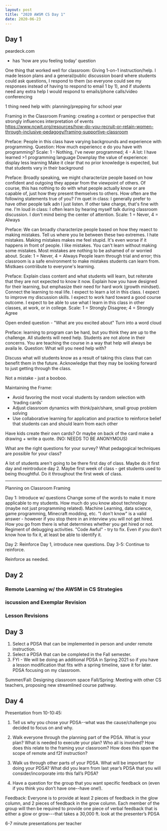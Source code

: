 ```yaml
---
layout: post
title: "2020 AWSM CS Day 1"
date: 2020-06-23
---
```

## Day 1
peardeck.com
- has 'how are you feeling today' question

One thing that worked well for classroom: 
Giving 1-on-1 instruction/help.
I made lesson plans and a general/public discussion board where students could ask questions, I respond to them (so everyone could see my responses instead of having to respond to email 1 by 1), and if students need any extra help I would respond to emails/phone calls/video conferencing

1 thing need help with: planning/prepping for school year


Framing in the Classroom
Framing: creating a context or perspective that strongly influences interpretation of events
https://www.ncwit.org/resources/how-do-you-recruit-or-retain-women-through-inclusive-pedagogy/framing-supportive-classroom

Preface: People in this class have varying backgrounds and experience with programming.
Question: How much experiencc e do you have with programming?
Scale: 1 - Nothing, I've never programmed; 4 - A lot: I have learned >1 programming language
Downplay the value of experience: display less learning
Make it clear that no prior knowledge is expected, but that students vary in their background

Preface: Broadly speaking, we might characterize people based on how confident and outgoing they appear from the viewpoint of others. Of course, this has nothing to do with what people actually know or are capable of, just how they present themselves to others. How often are the following statements true of you?
I'm quet in class: I generally prefer to have other people talk adn I just listen. If other take charge, that's fine with me.
I'm loud in class: I often learn by hearing myself talk during classroom discussion. I don't mind being the center of attention.
Scale: 1 = Never, 4 = Always

Preface: We can broadly characterize people based on how they reaect to making mistakes. Tell us where you lie between these two extremes.
I hate mistakes. Making mistakes makes me feel stupid. It's even worse if it happens in front of people.
I like mistakes. You can't learn without making some mistakes. Most mistakes are nothing to be ashamed of or worried about.
Scale: 1 = Never, 4 = Always
People learn through trial and error; this classroom is a safe environment to make mistakes students can learn from. Mistkaes contriibute to everyone's learning. 

Preface: Explain class content and what students will learn, but reiterate that they are not expected to know it now. Explain how you have designed for their learning, but emphasize their need for hard work (growth mindset). Connect the learning to real life. 
I expect to learn a lot in this class.
I expect to improve my discussion skills.
I expect to work hard toward a good course outcome. 
I expect to be able to use what I learn in this class in other classes, at work, or in college.
Scale: 1 = Strongly Disagree; 4 = Strongly Agree

Open ended question - "What are you excited about"
Turn into a word cloud

Preface: learning to program can be hard, but you think they are up to the challenge. All students will need help. Students are not alone in their concerns. You are teaching the course in a way that help will always be availa le.
Question: What will you need help with?


Discuss what will students know as a result of taking this class that can benefit them in the future. Acknowledge that they may be looking forward to just getting through the class. 

Not a mistake - just a booboo. 


Maintaining the Frame:
- Avoid favoring the most vocal students by random selection with 'trading cards'
- Adjust classroom dynamics with think/pair/share, small group problem solving
- Use collaborative learning for application and practice to reinforce belief that students can and should learn from each other

Have kids create their own cards? Or maybe on back of the card make a drawing + write a quote. (NO: NEEDS TO BE ANONYMOUS)


What are the right questions for your survey?
What pedagogical techniques are possible for your class?

A lot of students aren't going to be there first day of class. Maybe do it first day and reintroduce day 2. Maybe first week of class - get students used to being thoughtful. Do it throughout the first week of class. 

---------
Planning on Classroom Framing

Day 1: Introduce w/ questions
Change some of the words to make it more applicable to my students. 
How much do you know about technology (maybe not just programming related). Machine Learning, data science, game programming, Minecraft modding, etc. 
"I don't know" is a valid answer - however if you stop there in an interview you will not get hired. How you go from there is what determines whether you get hired or not. 
Regiment of debugging activities. "Code Awful" - try to fix. Even if you don't know how to fix it, at least be able to identify it. 

Day 2: Reinforce Day 1, introduce new questions. 
Day 3-5: Continue to reinforce.

Reinforce as needed. 


## Day 2
### Remote Learning w/ the AWSM in CS Strategies

### iscussion and Exemplar Revision

### Lesson Revisions

## Day 3
1. Select a PDSA that can be implemented in person and under remote instruction.
2. Select a PDSA that can be completed in the Fall semester.
3. FYI - We will be doing an additional PDSA in Spring 2021 so if you have a lesson modification that fits with a spring timeline, save it for later.
PDSA focusing on my classroom. 

Summer/Fall: Designing classroom space 
Fall/Spring: Meeting with other CS teachers, proposing new streamlined course pathway.

## Day 4
Presentation from 10-10:45: 
1) Tell us why you chose your PDSA--what was the cause/challenge you decided to focus on and why. 

2) Walk everyone through the planning part of the PDSA. 
What is your plan? 
What is needed to execute your plan? 
Who all is involved? 
How does this relate to the framing your classroom? 
How does this span the scope of remote and f2f instruction? 

3) Walk us through other parts of your PDSA. 
What will be important for doing your PDSA? 
What did you learn from last year’s PDSA that you will consider/incorporate into this fall’s PDSA? 

4) Have a question for the group that you want specific feedback on (even if you think you don’t have one--have one!).

Feedback: Everyone is to provide at least 2 pieces of feedback in the glow column, and 2 pieces of feedback in the grow column. Each member of the group will then be required to provide one piece of verbal feedback that is either a glow or grow---that takes a 30,000 ft. look at the presenter’s PDSA

6-7 minute presentations per teacher
